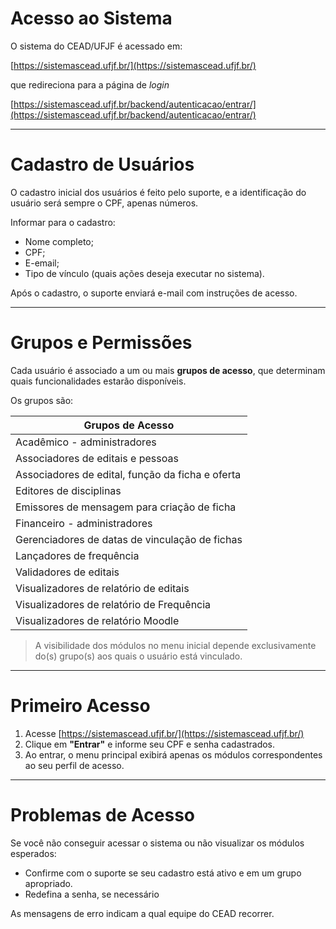 # Acesso ao Sistema

O sistema do CEAD/UFJF é acessado em:

[https://sistemascead.ufjf.br/](https://sistemascead.ufjf.br/)

que redireciona para a página de _login_

[https://sistemascead.ufjf.br/backend/autenticacao/entrar/](https://sistemascead.ufjf.br/backend/autenticacao/entrar/)

---

# Cadastro de Usuários

O cadastro inicial dos usuários é feito pelo suporte, e a identificação do usuário será sempre o CPF, apenas números.

Informar para o cadastro:

-   Nome completo;
-   CPF;
-   E-email;
-   Tipo de vínculo (quais ações deseja executar no sistema).

Após o cadastro, o suporte enviará e-mail com instruções de acesso.

---

# Grupos e Permissões

Cada usuário é associado a um ou mais **grupos de acesso**, que determinam quais funcionalidades estarão disponíveis.

Os grupos são:

| Grupos de Acesso                                 |
| ------------------------------------------------ |
| Acadêmico - administradores                      |
| Associadores de editais e pessoas                |
| Associadores de edital, função da ficha e oferta |
| Editores de disciplinas                          |
| Emissores de mensagem para criação de ficha      |
| Financeiro - administradores                     |
| Gerenciadores de datas de vinculação de fichas   |
| Lançadores de frequência                         |
| Validadores de editais                           |
| Visualizadores de relatório de editais           |
| Visualizadores de relatório de Frequência        |
| Visualizadores de relatório Moodle               |

> A visibilidade dos módulos no menu inicial depende exclusivamente do(s) grupo(s) aos quais o usuário está vinculado.

---

# Primeiro Acesso

1. Acesse [https://sistemascead.ufjf.br/](https://sistemascead.ufjf.br/)
2. Clique em **"Entrar"** e informe seu CPF e senha cadastrados.
3. Ao entrar, o menu principal exibirá apenas os módulos correspondentes ao seu perfil de acesso.

---

# Problemas de Acesso

Se você não conseguir acessar o sistema ou não visualizar os módulos esperados:

-   Confirme com o suporte se seu cadastro está ativo e em um grupo apropriado.
-   Redefina a senha, se necessário

As mensagens de erro indicam a qual equipe do CEAD recorrer.
